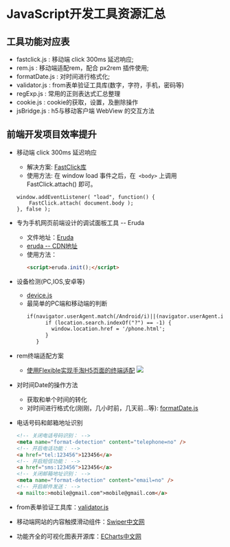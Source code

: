 # JavaScript开发工具资源汇总

## 工具功能对应表
- fastclick.js : 移动端 click 300ms 延迟响应;
- rem.js : 移动端适配rem，配合 px2rem 插件使用;
- formatDate.js : 对时间进行格式化;
- validator.js : from表单验证工具库(数字，字符，手机，密码等)
- regExp.js : 常用的正则表达式汇总整理
- cookie.js : cookie的获取，设置，及删除操作
- jsBridge.js : h5与移动客户端 WebView 的交互方法

## 前端开发项目效率提升
- 移动端 click 300ms 延迟响应<br>
  - 解决方案: [FastClick库](https://github.com/ftlabs/fastclick)
  - 使用方法: 在 window load 事件之后，在` <body>` 上调用FastClick.attach() 即可。
  ```
  window.addEventListener( "load", function() {
      FastClick.attach( document.body );
  }, false );
  ```
- 专为手机网页前端设计的调试面板工具 -- Eruda
  - 文件地址：[Eruda](https://github.com/liriliri/eruda)
  - [eruda -- CDN地址](http://www.bootcdn.cn/eruda/)
  - 使用方法：
    ```html
    <script>eruda.init();</script>
    ```
- 设备检测(PC,IOS,安卓等)
  - [device.js](https://github.com/binnng/device.js)
  - 最简单的PC端和移动端的判断
    ```html
    if(navigator.userAgent.match(/Android/i)||(navigator.userAgent.indexOf('iPhone') != -1) || (navigator.userAgent.indexOf('iPod') != -1) || (navigator.userAgent.indexOf('iPad') != -1)) {
          if (location.search.indexOf("?") == -1) {
            window.location.href = '/phone.html';
          }
       }
    ```
- rem终端适配方案
  - [使用Flexible实现手淘H5页面的终端适配](https://github.com/amfe/article/issues/17)
  ![](https://github.com/liuyun012/my-resource/blob/master/JavaScript/images/rem.jpeg)
- 对时间Date的操作方法
  - 获取和单个时间的转化
  - 对时间进行格式化(刚刚，几小时前，几天前...等): [formatDate.js]()

- 电话号码和邮箱地址识别
  ```html
  <!-- 关闭电话号码识别： -->
  <meta name="format-detection" content="telephone=no" />
  <!-- 开启电话功能： -->
  <a href="tel:123456">123456</a>
  <!-- 开启短信功能： -->
  <a href="sms:123456">123456</a>
  <!-- 关闭邮箱地址识别： -->
  <meta name="format-detection" content="email=no" />
  <!-- 开启邮件发送： -->
  <a mailto:>mobile@gmail.com">mobile@gmail.com</a>
  ```
- from表单验证工具库：[validator.js](https://github.com/jaywcjlove/validator.js)
- 移动端网站的内容触摸滑动组件：[Swiper中文网](http://www.swiper.com.cn/)
- 功能齐全的可视化图表开源库：[ECharts中文网](http://echarts.baidu.com/index.html)
